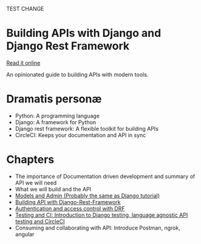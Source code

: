 TEST CHANGE

 Building APIs with Django and Django Rest Framework
==================================================================

[Read it online](http://books.agiliq.com/projects/django-api-polls-tutorial/)

An opinionated guide to building APIs with modern tools.



Dramatis personæ
================

* Python: A programming language
* Django: A framework for Python
* Django rest framework: A flexible toolkit for building APIs
* CircleCI: Keeps your documentation and API in sync


Chapters
========

* The importance of Documentation driven development and summary of API we will need
* What we will build and the API
* [Models and Admin (Probably the same as Django tutorial)](http://books.agiliq.com/projects/django-api-polls-tutorial/en/latest/chapter1.html)
* [Building API with Django-Rest-Framework](http://books.agiliq.com/projects/django-api-polls-tutorial/en/latest/chapter2.html)
* [Authentication and access control with DRF](http://books.agiliq.com/projects/django-api-polls-tutorial/en/latest/chapter3.html)
* [Testing and CI: Introduction to Django testing, language agnostic API testing and CircleCI](http://books.agiliq.com/projects/django-api-polls-tutorial/en/latest/chapter4.html)
* Consuming and collaborating with API: Introduce Postman, ngrok, angular
